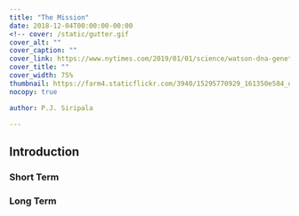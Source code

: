 ```yaml
---
title: "The Mission"
date: 2018-12-04T00:00:00-00:00
<!-- cover: /static/gutter.gif
cover_alt: ""
cover_caption: ""
cover_link: https://www.nytimes.com/2019/01/01/science/watson-dna-genetics-race.html
cover_title: ""
cover_width: 75%
thumbnail: https://farm4.staticflickr.com/3940/15295770929_161350e584_q_d.jpg -->
nocopy: true

author: P.J. Siripala

---
```


## Introduction





### Short Term


### Long Term









